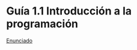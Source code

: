 # Guía 1.1 Introducción a la programación

[Enunciado](https://docs.google.com/document/d/1KySetGVP5jsNZtjJKOozaxDrqgrcaJPB/preview)
